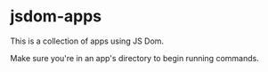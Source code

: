 # jsdom-apps
This is a collection of apps using JS Dom.

Make sure you're in an app's directory to begin running commands.
